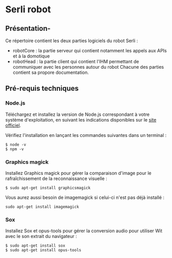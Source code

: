
# Serli robot

## Présentation- 

Ce répertoire contient les deux parties logiciels du robot Serli :
- robotCore : la partie serveur qui contient notamment les appels aux APIs et à
la domotique
- robotHead : la partie client qui contient l'IHM permettant de communiquer avec
les personnes autour du robot
Chacune des parties contient sa propore documentation.

## Pré-requis techniques

### Node.js

Téléchargez et installez la version de Node.js correspondant à votre système d'exploitation, en suivant les indications disponibles sur le [site officiel](https://nodejs.org/en/download/).

Vérifiez l'installation en lançant les commandes suivantes dans un terminal :

```
$ node -v
$ npm -v
```

### Graphics magick
Installez Graphics magick pour gérer la comparaison d'image pour le
rafraîchissement de la reconnaissance visuelle :
```
$ sudo apt-get install graphicsmagick
```

Vous aurez aussi besoin de imagemagick si celui-ci n'est pas déjà installé :
```
sudo apt-get install imagemagick
```

### Sox
Installez Sox et opus-tools pour gérer la conversion audio pour utiliser Wit
avec le son extrait du navigateur :
```
$ sudo apt-get install sox
$ sudo apt-get install opus-tools
```
